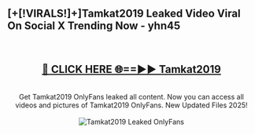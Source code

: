<h2>[+[!VIRALS!]+]Tamkat2019 Leaked Video Viral On Social X Trending Now - yhn45</h2>
<br>
<div align="center">
<h2><a href="https://libra.edu.pl?Tamkat2019" rel="nofollow">🔴 CLICK HERE 🌐==►► Tamkat2019</a></h2>
<br>
Get Tamkat2019 OnlyFans leaked all content. Now you can access all videos and pictures of Tamkat2019 OnlyFans. New Updated Files 2025!
<br>
<br>
<a href="https://libra.edu.pl?Tamkat2019" rel="nofollow" data-target="animated-image.originalLink"><img src="https://i.ibb.co.com/WyWwxjT/player-gif2.gif" alt="Tamkat2019 Leaked OnlyFans" style="max-width: 100%; display: inline-block;" data-target="animated-image.originalImage"></a>
</div>
<br>
